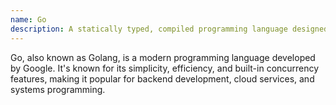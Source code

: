 ```yaml
---
name: Go
description: A statically typed, compiled programming language designed at Google
---
```


Go, also known as Golang, is a modern programming language developed by Google. It's known for its simplicity, efficiency, and built-in concurrency features, making it popular for backend development, cloud services, and systems programming.
